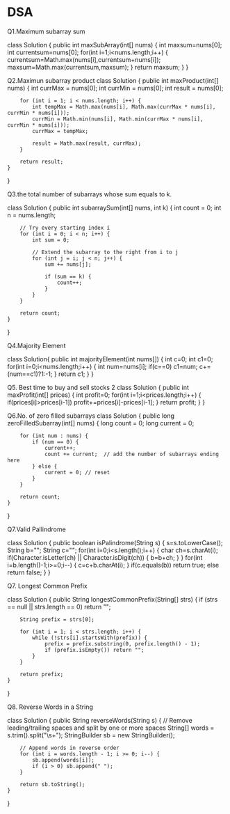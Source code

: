 # DSA
Q1.Maximum subarray sum

class Solution {
    public int maxSubArray(int[] nums) {
        int maxsum=nums[0];
        int currentsum=nums[0];
        for(int i=1;i<nums.length;i++)
        {
            currentsum=Math.max(nums[i],currentsum+nums[i]);
            maxsum=Math.max(currentsum,maxsum);
        }
        return maxsum;
    }
}

Q2.Maximun subarray product
class Solution {
    public int maxProduct(int[] nums) {
        int currMax = nums[0];
        int currMin = nums[0];
        int result = nums[0];

        for (int i = 1; i < nums.length; i++) {
            int tempMax = Math.max(nums[i], Math.max(currMax * nums[i], currMin * nums[i]));
            currMin = Math.min(nums[i], Math.min(currMax * nums[i], currMin * nums[i]));
            currMax = tempMax;

            result = Math.max(result, currMax);
        }

        return result;
    }
}

Q3.the total number of subarrays whose sum equals to k.

class Solution {
    public int subarraySum(int[] nums, int k) {
        int count = 0;
        int n = nums.length;

        // Try every starting index i
        for (int i = 0; i < n; i++) {
            int sum = 0;

            // Extend the subarray to the right from i to j
            for (int j = i; j < n; j++) {
                sum += nums[j];

                if (sum == k) {
                    count++;
                }
            }
        }

        return count;
    }
}

Q4.Majority Element

class Solution{
public int majorityElement(int nums[])
{
int c=0;
int c1=0;
for(int i=0;i<nums.length;i++)
{
int num=nums[i];
if(c==0)
c1=num;
c+=(num==c1)?1:-1;
}
return c1;
}
}



Q5. Best time to buy and sell stocks 2
class Solution {
    public int maxProfit(int[] prices) {
        int profit=0;
        for(int i=1;i<prices.length;i++)
        {
            if(prices[i]>prices[i-1])
            profit+=prices[i]-prices[i-1];
        }
        return profit;
    }
}



Q6.No. of zero filled subarrays
class Solution {
    public long zeroFilledSubarray(int[] nums) {
        long count = 0;
        long current = 0;

        for (int num : nums) {
            if (num == 0) {
                current++;
                count += current;  // add the number of subarrays ending here
            } else {
                current = 0; // reset
            }
        }

        return count;
    }
}



Q7.Valid Pallindrome

class Solution {
    public boolean isPalindrome(String s) {
        s=s.toLowerCase();
        String b="";
        String c="";
        for(int i=0;i<s.length();i++)
        {
            char ch=s.charAt(i);
            if(Character.isLetter(ch) || Character.isDigit(ch))
            {
                b=b+ch;
            }
        }
        for(int i=b.length()-1;i>=0;i--)
        {
            c=c+b.charAt(i);
        }
        if(c.equals(b))
        return true;
        else
        return false;
    }
}


Q7. Longest Common Prefix

class Solution {
    public String longestCommonPrefix(String[] strs) {
        if (strs == null || strs.length == 0) return "";

        String prefix = strs[0];

        for (int i = 1; i < strs.length; i++) {
            while (!strs[i].startsWith(prefix)) {
                prefix = prefix.substring(0, prefix.length() - 1);
                if (prefix.isEmpty()) return "";
            }
        }

        return prefix;
    }
}




Q8. Reverse Words in a String

class Solution {
    public String reverseWords(String s) {
        // Remove leading/trailing spaces and split by one or more spaces
        String[] words = s.trim().split("\\s+");
        StringBuilder sb = new StringBuilder();

        // Append words in reverse order
        for (int i = words.length - 1; i >= 0; i--) {
            sb.append(words[i]);
            if (i > 0) sb.append(" ");
        }

        return sb.toString();
    }
}
